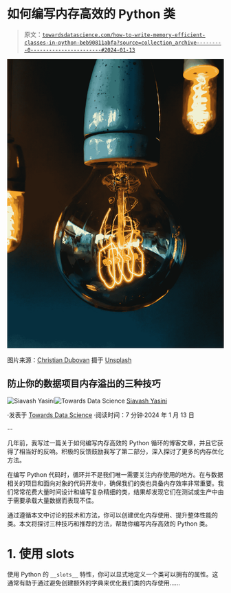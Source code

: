 # 如何编写内存高效的 Python 类

> 原文：[`towardsdatascience.com/how-to-write-memory-efficient-classes-in-python-beb90811abfa?source=collection_archive---------0-----------------------#2024-01-13`](https://towardsdatascience.com/how-to-write-memory-efficient-classes-in-python-beb90811abfa?source=collection_archive---------0-----------------------#2024-01-13)

![](img/6d3fa23de320d6f4dd772d2fc675018d.png)

图片来源：[Christian Dubovan](https://unsplash.com/@cdubo?utm_source=medium&utm_medium=referral) 摄于 [Unsplash](https://unsplash.com/?utm_source=medium&utm_medium=referral)

## 防止你的数据项目内存溢出的三种技巧

[](https://medium.com/@siavashyasini?source=post_page---byline--beb90811abfa--------------------------------)![Siavash Yasini](https://medium.com/@siavashyasini?source=post_page---byline--beb90811abfa--------------------------------)[](https://towardsdatascience.com/?source=post_page---byline--beb90811abfa--------------------------------)![Towards Data Science](https://towardsdatascience.com/?source=post_page---byline--beb90811abfa--------------------------------) [Siavash Yasini](https://medium.com/@siavashyasini?source=post_page---byline--beb90811abfa--------------------------------)

·发表于 [Towards Data Science](https://towardsdatascience.com/?source=post_page---byline--beb90811abfa--------------------------------) ·阅读时间：7 分钟·2024 年 1 月 13 日

--

几年前，我写过一篇关于如何编写内存高效的 Python 循环的博客文章，并且它获得了相当好的反响。积极的反馈鼓励我写了第二部分，深入探讨了更多的内存优化方法。

在编写 Python 代码时，循环并不是我们唯一需要关注内存使用的地方。在与数据相关的项目和面向对象的代码开发中，确保我们的类也具备内存效率非常重要。我们常常花费大量时间设计和编写复杂精细的类，结果却发现它们在测试或生产中由于需要承载大量数据而表现不佳。

通过遵循本文中讨论的技术和方法，你可以创建优化内存使用、提升整体性能的类。本文将探讨三种技巧和推荐的方法，帮助你编写内存高效的 Python 类。

# 1. 使用 __slots__

使用 Python 的 `__slots__` 特性，你可以显式地定义一个类可以拥有的属性。这通常有助于通过避免创建额外的字典来优化我们类的内存使用……
